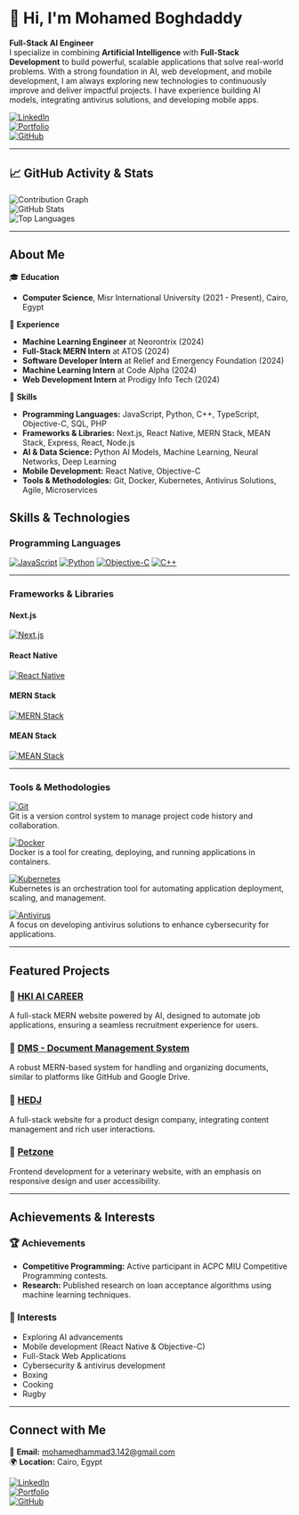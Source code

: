 # 👋 Hi, I'm Mohamed Boghdaddy

**Full-Stack AI Engineer**  
I specialize in combining **Artificial Intelligence** with **Full-Stack Development** to build powerful, scalable applications that solve real-world problems. With a strong foundation in AI, web development, and mobile development, I am always exploring new technologies to continuously improve and deliver impactful projects. I have experience building AI models, integrating antivirus solutions, and developing mobile apps.

[![LinkedIn](https://img.shields.io/badge/LinkedIn-0077B5?logo=linkedin&logoColor=white)](https://www.linkedin.com/in/mohamed-el-boghdaddy/)  
[![Portfolio](https://img.shields.io/badge/Portfolio-ff5a5f?logo=google-chrome&logoColor=white)](https://boghdaddys-portfolio.netlify.app/)  
[![GitHub](https://img.shields.io/badge/GitHub-100000?logo=github&logoColor=white)](https://github.com/MohamedBoghdaddy)

---

## 📈 GitHub Activity & Stats

![Contribution Graph](https://github-readme-streak-stats.herokuapp.com/?user=MohamedBoghdaddy&theme=dark)  
![GitHub Stats](https://github-readme-stats.vercel.app/api?username=MohamedBoghdaddy&show_icons=true&theme=dark)  
![Top Languages](https://github-readme-stats.vercel.app/api/top-langs/?username=MohamedBoghdaddy&layout=compact&theme=dark)  

---

## About Me

🎓 **Education**  
- **Computer Science**, Misr International University (2021 - Present), Cairo, Egypt

💼 **Experience**  
- **Machine Learning Engineer** at Neorontrix (2024)
- **Full-Stack MERN Intern** at ATOS (2024)
- **Software Developer Intern** at Relief and Emergency Foundation (2024)
- **Machine Learning Intern** at Code Alpha (2024)
- **Web Development Intern** at Prodigy Info Tech (2024)

🔧 **Skills**  
- **Programming Languages:** JavaScript, Python, C++, TypeScript, Objective-C, SQL, PHP  
- **Frameworks & Libraries:** Next.js, React Native, MERN Stack, MEAN Stack, Express, React, Node.js  
- **AI & Data Science:** Python AI Models, Machine Learning, Neural Networks, Deep Learning  
- **Mobile Development:** React Native, Objective-C  
- **Tools & Methodologies:** Git, Docker, Kubernetes, Antivirus Solutions, Agile, Microservices

## Skills & Technologies

### Programming Languages
[![JavaScript](https://img.shields.io/badge/JavaScript-F7DF1E?style=for-the-badge&logo=javascript&logoColor=black)](https://github.com/MohamedBoghdaddy?tab=repositories&q=javascript&type=&language=javascript)
[![Python](https://img.shields.io/badge/Python-3776AB?style=for-the-badge&logo=python&logoColor=white)](https://github.com/MohamedBoghdaddy?tab=repositories&q=python&type=&language=python)
[![Objective-C](https://img.shields.io/badge/ObjectiveC-1572B6?style=for-the-badge&logo=cplusplus&logoColor=white)](https://github.com/MohamedBoghdaddy?tab=repositories&q=objective-c&type=&language=objective-c)
[![C++](https://img.shields.io/badge/C++-00599C?style=for-the-badge&logo=cplusplus&logoColor=white)](https://github.com/MohamedBoghdaddy?tab=repositories&q=cpp&type=&language=cpp)

---

### Frameworks & Libraries

#### Next.js  
[![Next.js](https://img.shields.io/badge/Next.js-000000?style=for-the-badge&logo=nextdotjs&logoColor=white)](https://github.com/MohamedBoghdaddy?tab=repositories&q=next.js)

#### React Native  
[![React Native](https://img.shields.io/badge/React_Native-61DAFB?style=for-the-badge&logo=react&logoColor=white)](https://github.com/MohamedBoghdaddy?tab=repositories&q=react%20native&language=React_Native)

#### MERN Stack  
[![MERN Stack](https://img.shields.io/badge/MERN-61DAFB?style=for-the-badge&logo=react&logoColor=white)](https://github.com/MohamedBoghdaddy?tab=repositories&q=mern&language=javascript)

#### MEAN Stack  
[![MEAN Stack](https://img.shields.io/badge/MEAN-DD0031?style=for-the-badge&logo=angular&logoColor=white)](https://github.com/MohamedBoghdaddy?tab=repositories&q=mean&language=MEAN)

---

### Tools & Methodologies

[![Git](https://img.shields.io/badge/Git-F05032?style=for-the-badge&logo=git&logoColor=white)](https://github.com/search?q=user:MohamedBoghdaddy+git)  
Git is a version control system to manage project code history and collaboration.

[![Docker](https://img.shields.io/badge/Docker-2496ED?style=for-the-badge&logo=docker&logoColor=white)](https://github.com/search?q=user:MohamedBoghdaddy+docker)  
Docker is a tool for creating, deploying, and running applications in containers.

[![Kubernetes](https://img.shields.io/badge/Kubernetes-326CE5?style=for-the-badge&logo=kubernetes&logoColor=white)](https://github.com/search?q=user:MohamedBoghdaddy+kubernetes)  
Kubernetes is an orchestration tool for automating application deployment, scaling, and management.

[![Antivirus](https://img.shields.io/badge/Antivirus-2E8B57?style=for-the-badge&logo=virus&logoColor=white)](https://github.com/search?q=user:MohamedBoghdaddy+antivirus)  
A focus on developing antivirus solutions to enhance cybersecurity for applications.

---

## Featured Projects

### 🚀 [HKI AI CAREER](https://github.com/MohamedBoghdaddy/hkiiapply)  
A full-stack MERN website powered by AI, designed to automate job applications, ensuring a seamless recruitment experience for users.

### 🚀 [DMS - Document Management System](https://github.com/MohamedBoghdaddy/Atos-Task-document-management-system)  
A robust MERN-based system for handling and organizing documents, similar to platforms like GitHub and Google Drive.

### 🚀 [HEDJ](https://github.com/MohamedBoghdaddy/HEDJ)  
A full-stack website for a product design company, integrating content management and rich user interactions.

### 🚀 [Petzone](https://github.com/MohamedBoghdaddy/Petzone)  
Frontend development for a veterinary website, with an emphasis on responsive design and user accessibility.

---

## Achievements & Interests

### 🏆 Achievements  
- **Competitive Programming:** Active participant in ACPC MIU Competitive Programming contests.  
- **Research:** Published research on loan acceptance algorithms using machine learning techniques.

### 🎯 Interests  
- Exploring AI advancements  
- Mobile development (React Native & Objective-C)
- Full-Stack Web Applications
- Cybersecurity & antivirus development  
- Boxing  
- Cooking  
- Rugby  

---

## Connect with Me

📧 **Email:** [mohamedhammad3.142@gmail.com](mailto:mohamedhammad3.142@gmail.com)  
🌍 **Location:** Cairo, Egypt  

[![LinkedIn](https://img.shields.io/badge/LinkedIn-0077B5?logo=linkedin&logoColor=white)](https://www.linkedin.com/in/mohamed-el-boghdaddy/)  
[![Portfolio](https://img.shields.io/badge/Portfolio-ff5a5f?logo=google-chrome&logoColor=white)](https://boghdaddys-portfolio.netlify.app/)  
[![GitHub](https://img.shields.io/badge/GitHub-100000?logo=github&logoColor=white)](https://github.com/MohamedBoghdaddy)
